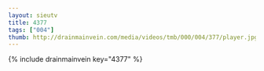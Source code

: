 ```yaml
--- 
layout: sieutv
title: 4377
tags: ["004"]
thumb: http://drainmainvein.com/media/videos/tmb/000/004/377/player.jpg
---
```

{% include drainmainvein key="4377" %} 
